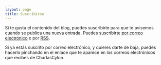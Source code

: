 ```yaml
---
layout: page
title: Suscribirse
---
```


Si te gusta el contenido del blog, puedes suscribirte para que te avisemos cuando se publica una nueva entrada. Puedes suscribirte [por correo electrónico](http://feedpress.it/e/mailverify?feed_id=charlascylon&loc=es) o por [RSS](https://www.charlascylon.com/feed.xml).

Si ya estás suscrito por correo electrónico, y quieres darte de baja, puedes hacerlo pinchando en el enlace que te aparece en los correos electrónicos que recibes de CharlasCylon.



 